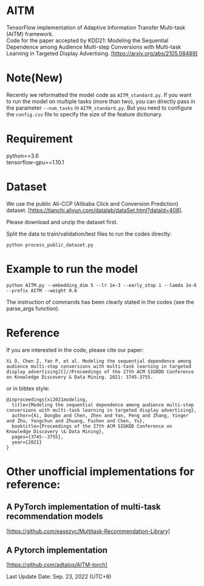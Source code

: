 # AITM
TensorFlow implementation of Adaptive Information Transfer Multi-task (AITM) framework.  
Code for the paper accepted by KDD21: 
Modeling the Sequential Dependence among Audience Multi-step Conversions with Multi-task Learning in Targeted Display Advertising.
[https://arxiv.org/abs/2105.08489]

# Note(New)
Recently we reformatted the model code as ```AITM_standard.py```. If you want to run the model on multiple tasks (more than two), you can directly pass in the parameter ```--num_tasks``` in ```AITM_standard.py```. But you need to configure the ```config.csv``` file to specify the size of the feature dictionary.

# Requirement
python==3.6  
tensorflow-gpu==1.10.1  

# Dataset
We use the public Ali-CCP (Alibaba Click and Conversion Prediction) dataset. [https://tianchi.aliyun.com/datalab/dataSet.html?dataId=408].

Please download and unzip the dataset first.

Split the data to train/validation/test files to run the codes directly:
```
python process_public_dataset.py
```

# Example to run the model
```
python AITM.py --embedding_dim 5 --lr 1e-3 --early_stop 1 --lamda 1e-6 --prefix AITM --weight 0.6
```

The instruction of commands has been clearly stated in the codes (see the parse_args function).


# Reference
If you are interested in the code, please cite our paper:
```
Xi D, Chen Z, Yan P, et al. Modeling the sequential dependence among audience multi-step conversions with multi-task learning in targeted display advertising[C]//Proceedings of the 27th ACM SIGKDD Conference on Knowledge Discovery & Data Mining. 2021: 3745-3755.
```
or in bibtex style:
```
@inproceedings{xi2021modeling,
  title={Modeling the sequential dependence among audience multi-step conversions with multi-task learning in targeted display advertising},
  author={Xi, Dongbo and Chen, Zhen and Yan, Peng and Zhang, Yinger and Zhu, Yongchun and Zhuang, Fuzhen and Chen, Yu},
  booktitle={Proceedings of the 27th ACM SIGKDD Conference on Knowledge Discovery \& Data Mining},
  pages={3745--3755},
  year={2021}
}
```

# Other unofficial implementations for reference:
## A PyTorch implementation of multi-task recommendation models
[https://github.com/easezyc/Multitask-Recommendation-Library]
## A Pytorch implementation
[https://github.com/adtalos/AITM-torch]

Last Update Date: Sep. 23, 2022 (UTC+8)
